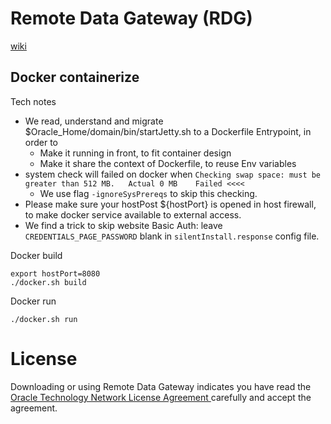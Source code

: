 # Remote Data Gateway (RDG)
[wiki](https://github.com/davidkhala/oracle-analytic/wiki/Remote-Data-Gateway-(RDG))

## Docker containerize
Tech notes
- We read, understand and migrate $Oracle_Home/domain/bin/startJetty.sh to a Dockerfile Entrypoint, in order to
  - Make it running in front, to fit container design
  - Make it share the context of Dockerfile, to reuse Env variables
- system check will failed on docker when `Checking swap space: must be greater than 512 MB.   Actual 0 MB    Failed <<<< `
  - We use flag `-ignoreSysPrereqs` to skip this checking. 
- Please make sure your hostPost ${hostPort} is opened in host firewall, to make docker service available to external access.
- We find a trick to skip website Basic Auth: leave `CREDENTIALS_PAGE_PASSWORD` blank in `silentInstall.response` config file.


Docker build
```
export hostPort=8080
./docker.sh build
```
Docker run
```
./docker.sh run
```

# License
Downloading or using Remote Data Gateway indicates you have read the [Oracle Technology Network License Agreement
](https://www.oracle.com/downloads/licenses/distribution-license.html) carefully and accept the agreement.

